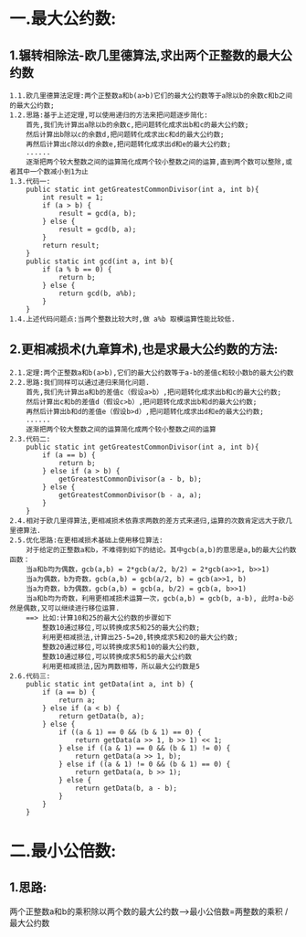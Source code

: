 # 一.最大公约数:
## 1.辗转相除法-欧几里德算法,求出两个正整数的最大公约数
	1.1.欧几里德算法定理:两个正整数a和b(a>b)它们的最大公约数等于a除以b的余数c和b之间的最大公约数;
	1.2.思路:基于上述定理,可以使用递归的方法来把问题逐步简化:
		首先,我们先计算出a除以b的余数c,把问题转化成求出b和c的最大公约数;
		然后计算出b除以c的余数d,把问题转化成求出c和d的最大公约数;
		再然后计算出c除以d的余数e,把问题转化成求出d和e的最大公约数;
		......
		逐渐把两个较大整数之间的运算简化成两个较小整数之间的运算,直到两个数可以整除,或者其中一个数减小到1为止
	1.3.代码一:
		public static int getGreatestCommonDivisor(int a, int b){
			int result = 1;
			if (a > b) {
				result = gcd(a, b);
			} else {
				result = gcd(b, a);
			}
			return result;
		}
		public static int gcd(int a, int b){
			if (a % b == 0) {
				return b;
			} else {
				return gcd(b, a%b);
			}
		}
	1.4.上述代码问题点:当两个整数比较大时,做 a%b 取模运算性能比较低.
## 2.更相减损术(九章算术),也是求最大公约数的方法:
	2.1.定理:两个正整数a和b(a>b),它们的最大公约数等于a-b的差值c和较小数b的最大公约数
	2.2.思路:我们同样可以通过递归来简化问题.
		首先,我们先计算出a和b的差值c（假设a>b）,把问题转化成求出b和c的最大公约数;
		然后计算出c和b的差值d（假设c>b）,把问题转化成求出b和d的最大公约数;
		再然后计算出b和d的差值e（假设b>d）,把问题转化成求出d和e的最大公约数;
		......
		逐渐把两个较大整数之间的运算简化成两个较小整数之间的运算
	2.3.代码二:
		public static int getGreatestCommonDivisor(int a, int b){
			if (a == b) {
				return b;
			} else if (a > b) {
				getGreatestCommonDivisor(a - b, b);
			} else {
				getGreatestCommonDivisor(b - a, a);
			}
		}
	2.4.相对于欧几里得算法,更相减损术依靠求两数的差方式来递归,运算的次数肯定远大于欧几里德算法.
	2.5.优化思路:在更相减损术基础上使用移位算法:
		对于给定的正整数a和b，不难得到如下的结论。其中gcb(a,b)的意思是a,b的最大公约数函数：
		当a和b均为偶数，gcb(a,b) = 2*gcb(a/2, b/2) = 2*gcb(a>>1, b>>1)
		当a为偶数，b为奇数，gcb(a,b) = gcb(a/2, b) = gcb(a>>1, b) 
		当a为奇数，b为偶数，gcb(a,b) = gcb(a, b/2) = gcb(a, b>>1) 
		当a和b均为奇数，利用更相减损术运算一次，gcb(a,b) = gcb(b, a-b), 此时a-b必然是偶数,又可以继续进行移位运算.
		==> 比如:计算10和25的最大公约数的步骤如下
			整数10通过移位,可以转换成求5和25的最大公约数;
			利用更相减损法,计算出25-5=20,转换成求5和20的最大公约数;
			整数20通过移位,可以转换成求5和10的最大公约数,
			整数10通过移位,可以转换成求5和5的最大公约数
			利用更相减损法,因为两数相等，所以最大公约数是5
	2.6.代码三:
		public static int getData(int a, int b) {
			if (a == b) {
				return a;
			} else if (a < b) {
				return getData(b, a);
			} else {
				if ((a & 1) == 0 && (b & 1) == 0) {
					return getData(a >> 1, b >> 1) << 1;
				} else if ((a & 1) == 0 && (b & 1) != 0) {
					return getData(a >> 1, b);
				} else if ((a & 1) != 0 && (b & 1) == 0) {
					return getData(a, b >> 1);
				} else {
					return getData(b, a - b);
				}
			}
		}
# 二.最小公倍数:
## 1.思路:
两个正整数a和b的乘积除以两个数的最大公约数-->最小公倍数=两整数的乘积 / 最大公约数














